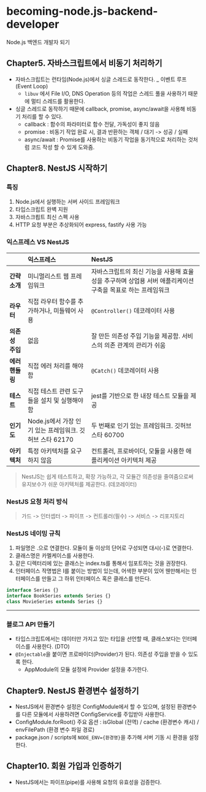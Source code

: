 # becoming-node.js-backend-developer
Node.js 백엔드 개발자 되기

## Chapter5. 자바스크립트에서 비동기 처리하기

- 자바스크립트는 런타임(Node.js)에서 싱글 스레드로 동작한다. _ 이벤트 루프(Event Loop)
    - `libuv` 에서 File I/O, DNS Operation 등의 작업은 스레드 풀을 사용하기 때문에 멀티 스레드를 활용한다.
- 싱글 스레드로 동작하기 때문에 callback, promise, async/await을 사용해 비동기 처리를 할 수 있다.
    - callback : 함수의 파라미터로 함수 전달, 가독성이 좋지 않음
    - promise : 비동기 작업 완료 시, 결과 반환하는 객체 / 대기 -> 성공 / 실패
    - async/await : Promise를 사용하는 비동기 작업을 동기적으로 처리하는 것처럼 코드 작성 할 수 있게 도와줌.

## Chapter8. NestJS 시작하기

### 특징

1. Node.js에서 실행하는 서버 사이드 프레임워크
2. 타입스크립트 완벽 지원
3. 자바스크릡트 최신 스펙 사용
4. HTTP 요청 부분은 추상화되어 express, fastify 사용 가능

### 익스프레스 VS NestJS

| | 익스프레스 | NestJS |
| :--- | :--- | :--- |
| **간략 소개** | 미니멀리스트 웹 프레임워크 | 자바스크립트의 최신 기능을 사용해 효율성을 추구하며 상업용 서버 애플리케이션 구축을 목표로 하는 프레임워크 |
| **라우터** | 직접 라우터 함수를 추가하거나, 미들웨어 사용 | `@Controller()` 데코레이터 사용 |
| **의존성 주입** | 없음 | 잘 만든 의존성 주입 기능을 제공함. 서비스의 의존 관계의 관리가 쉬움 |
| **에러 핸들링** | 직접 에러 처리를 해야 함 | `@Catch()` 데코레이터 사용 |
| **테스트** | 직접 테스트 관련 도구들을 설치 및 실행해야 함 | jest를 기반으로 한 내장 테스트 모듈을 제공 |
| **인기도** | Node.js에서 가장 인기 있는 프레임워크. 깃허브 스타 62170 | 두 번째로 인기 있는 프레임워크. 깃허브 스타 60700 |
| **아키텍처** | 특정 아키텍처를 요구하지 않음 | 컨트롤러, 프로바이더, 모듈을 사용한 애플리케이션 아키텍처 제공 |

> NestJS는 쉽게 테스트하고, 확장 가능하고, 각 모듈간 의존성을 줄여줌으로써 유지보수가 쉬운 아키텍처를 제공한다. (데코레이터)

### NestJS 요청 처리 방식

> 가드 -> 인터셉터 -> 파이프 -> 컨트롤러(필수) -> 서비스 -> 리포지토리

### NestJS 네이밍 규칙

1. 파일명은 .으로 연결한다. 모듈이 둘 이상의 단어로 구성되면 대시(-)로 연결한다.
2. 클래스명은 카멜케이스를 사용한다.
3. 같은 디렉터리에 있는 클래스는 index.ts를 통해서 임포트하는 것을 권장한다.
4. 인터페이스 작명법은 I를 붙이는 방법이 있는데, 어색한 부분이 있어 웬만해서는 인터페이스를 만들고 그 하위 인터페이스 혹은 클래스를 만든다.

```ts
interface Series {}
interface BookSeries extends Series {}
class MovieSeries extends Series {}
```
---

### 블로그 API 만들기

- 타입스크립트에서는 데이터만 가지고 있는 타입을 선언할 때, 클래스보다는 인터페이스를 사용한다. (DTO)
- `@Injectable`을 붙이면 프로바이더(Provider)가 된다. 의존성 주입을 받을 수 있도록 한다.
    - AppModule의 모듈 설정에 Provider 설정을 추가한다.

## Chapter9. NestJS 환경변수 설정하기

- NestJS에서 환경변수 설정은 ConfigModule에서 할 수 있으며, 설정된 환경변수를 다른 모듈에서 사용하려면 ConfigService를 주입받아 사용한다.
- ConfigModule.forRoot() 주요 옵션 : isGlobal (전역) / cache (환경변수 캐시) / envFilePath (환경 변수 파일 경로)
- package.json / scripts에 `NODE_ENV={환경명}`을 추가해 서버 기동 시 환경을 설정한다.

## Chapter10. 회원 가입과 인증하기

- NestJS에서는 파이프(pipe)를 사용해 요청의 유효성을 검증한다. 